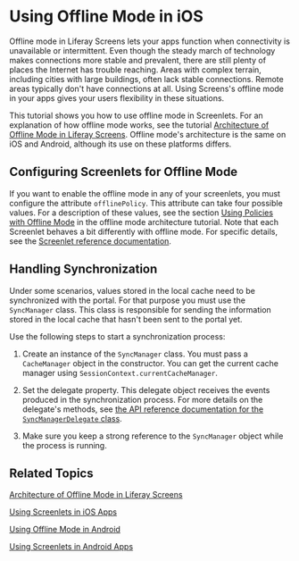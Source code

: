 # Using Offline Mode in iOS [](id=using-offline-mode-in-ios)

Offline mode in Liferay Screens lets your apps function when connectivity is 
unavailable or intermittent. Even though the steady march of technology makes 
connections more stable and prevalent, there are still plenty of places the 
Internet has trouble reaching. Areas with complex terrain, including cities with 
large buildings, often lack stable connections. Remote areas typically don't 
have connections at all. Using Screens's offline mode in your apps gives your 
users flexibility in these situations. 

This tutorial shows you how to use offline mode in Screenlets. For an 
explanation of how offline mode works, see the tutorial 
[Architecture of Offline Mode in Liferay Screens](/develop/tutorials/-/knowledge_base/7-1/architecture-of-offline-mode-in-liferay-screens). 
Offline mode's architecture is the same on iOS and Android, although its use on 
these platforms differs.

## Configuring Screenlets for Offline Mode [](id=configuring-screenlets-for-offline-mode)

If you want to enable the offline mode in any of your screenlets, you must
configure the attribute `offlinePolicy`. This attribute can take four possible
values. For a description of these values, see the section 
[Using Policies with Offline Mode](/develop/tutorials/-/knowledge_base/7-1/architecture-of-offline-mode-in-liferay-screens#using-policies-with-offline-mode)
in the offline mode architecture tutorial. Note that each Screenlet behaves a
bit differently with offline mode. For specific details, see the 
[Screenlet reference documentation](/develop/reference/-/knowledge_base/7-1/screenlets-in-liferay-screens-for-ios). 

## Handling Synchronization [](id=handling-synchronization)

Under some scenarios, values stored in the local cache need to be synchronized 
with the portal. For that purpose you must use the `SyncManager` class. 
This class is responsible for sending the information stored in the local cache 
that hasn't been sent to the portal yet.

Use the following steps to start a synchronization process: 

1.  Create an instance of the `SyncManager` class. You must pass a `CacheManager` 
    object in the constructor. You can get the current cache manager using 
    `SessionContext.currentCacheManager`. 

2.  Set the delegate property. This delegate object receives the events produced 
    in the synchronization process. For more details on the delegate's methods, see 
    [the API reference documentation for the `SyncManagerDelegate` class](/develop/reference/-/knowledge_base/7-1/syncmanagerdelegate).

3.  Make sure you keep a strong reference to the `SyncManager` object while the 
    process is running.

## Related Topics [](id=related-topics)

[Architecture of Offline Mode in Liferay Screens](/develop/tutorials/-/knowledge_base/7-1/architecture-of-offline-mode-in-liferay-screens)

[Using Screenlets in iOS Apps](/develop/tutorials/-/knowledge_base/7-1/using-screenlets-in-ios-apps)

[Using Offline Mode in Android](/develop/tutorials/-/knowledge_base/7-1/using-offline-mode-in-android)

[Using Screenlets in Android Apps](/develop/tutorials/-/knowledge_base/7-1/using-screenlets-in-android-apps)

